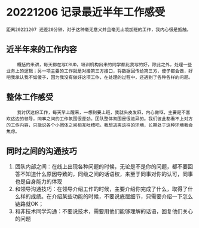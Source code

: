 # 20221206 记录最近半年工作感受
    距离20221207 还差20分钟，对于这种毫无意义并且毫无止境加班的工作，我内心很是抵触。

## 近半年来的工作内容
        概括的来讲，每天都在写CRUD，培训机构出来的同学都比我写的好，除此之外，处理一些业务上的逻辑；另一项主要的工作就是对接第三方接口，将数据回传给第三方，傻子都会做，好吧我承认我不如傻子，因为我没有做好这项工作，在处理的过程中，还遇到了各种各样的问题。


## 整体工作感受

        我讨厌这份工作，每天早上醒来，一想到要上班，我就头皮发麻，内心做呕，主要是不喜欢这边的领导，同事之间的工作氛围很差劲，团队整体氛围是很诡异的。我们彼此都看不上对方的工作内容，只能说各个小团体之间相互吐槽吧。我想逃离这样的环境，长期处于这种环境我会焦虑。


## 同时之间的沟通技巧
1. 团队内部之间：在线上出现各种问题的时候，无论是不是你的问题，都不要回答不知道什么原因导致的，同级之间的话语权，来至于同事对你的认可，同事也是自身能力的体现
2. 和领导沟通技巧：在领导介绍工作的时候，主要介绍你完成了什么，取得了什么样的成绩。在介绍某些功能的时候，不要说底层细节，只需要介绍一下怎么链路就OK；
3. 和非技术同学沟通：不要说技术，需要用他们能够理解的话语，回复他们关心的问题
